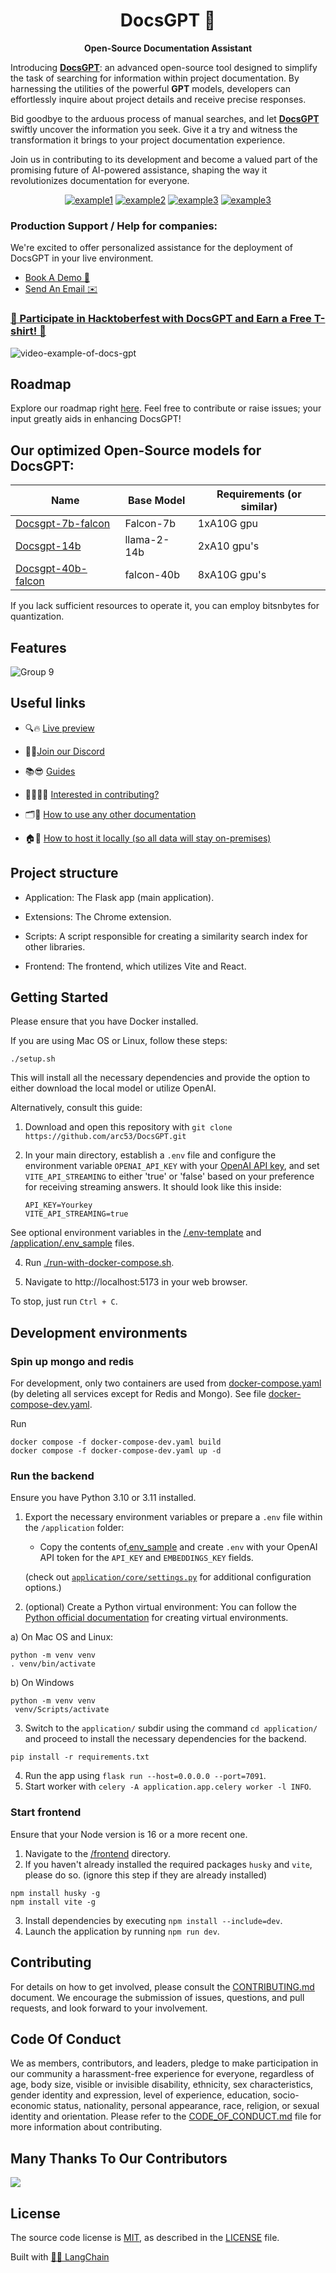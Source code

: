 <h1 align="center">
  DocsGPT  🦖
</h1>

<p align="center">
  <strong>Open-Source Documentation Assistant</strong>
</p>

<p align="left">
  Introducing <strong><a href="https://docsgpt.arc53.com/">DocsGPT</a></strong>: an advanced open-source tool designed to simplify the task of searching for information within project documentation. By harnessing the utilities of the powerful <strong>GPT</strong> models, developers can effortlessly inquire about project details and receive precise responses.
  
Bid goodbye to the arduous process of manual searches, and let <strong><a href="https://docsgpt.arc53.com/">DocsGPT</a></strong> swiftly uncover the information you seek. Give it a try and witness the transformation it brings to your project documentation experience. 

Join us in contributing to its development and become a valued part of the promising future of AI-powered assistance, shaping the way it revolutionizes documentation for everyone.

</p>

<div align="center">
  
  <a href="https://github.com/arc53/DocsGPT">![example1](https://img.shields.io/github/stars/arc53/docsgpt?style=social)</a>
  <a href="https://github.com/arc53/DocsGPT">![example2](https://img.shields.io/github/forks/arc53/docsgpt?style=social)</a>
  <a href="https://github.com/arc53/DocsGPT/blob/main/LICENSE">![example3](https://img.shields.io/github/license/arc53/docsgpt)</a>
  <a href="https://discord.gg/n5BX8dh8rU">![example3](https://img.shields.io/discord/1070046503302877216)</a>
 
</div>

### Production Support / Help for companies: 

We're excited to offer personalized assistance for the deployment of DocsGPT in your live environment.
- [Book A Demo 👋](https://airtable.com/appdeaL0F1qV8Bl2C/shrrJF1Ll7btCJRbP)
- [Send An Email ✉️](mailto:contact@arc53.com?subject=DocsGPT%20support%2Fsolutions)
  
### [🎉 Participate in Hacktoberfest with DocsGPT and Earn a Free T-shirt! 🎉](https://github.com/arc53/DocsGPT/blob/main/HACKTOBERFEST.md)

![video-example-of-docs-gpt](https://d3dg1063dc54p9.cloudfront.net/videos/demov3.gif)


## Roadmap

Explore our roadmap right [here](https://github.com/orgs/arc53/projects/2). Feel free to contribute or raise issues; your input greatly aids in enhancing DocsGPT!

## Our optimized Open-Source models for DocsGPT:

| Name              | Base Model | Requirements (or similar)                        |
|-------------------|------------|----------------------------------------------------------|
| [Docsgpt-7b-falcon](https://huggingface.co/Arc53/docsgpt-7b-falcon)  | Falcon-7b  |  1xA10G gpu   |
| [Docsgpt-14b](https://huggingface.co/Arc53/docsgpt-14b)              | llama-2-14b    | 2xA10 gpu's   |
| [Docsgpt-40b-falcon](https://huggingface.co/Arc53/docsgpt-40b-falcon)       | falcon-40b     | 8xA10G gpu's  |


If you lack sufficient resources to operate it, you can employ bitsnbytes for quantization.


## Features

![Group 9](https://user-images.githubusercontent.com/17906039/220427472-2644cff4-7666-46a5-819f-fc4a521f63c7.png)


## Useful links

 - 🔍🔥 [Live preview](https://docsgpt.arc53.com/)
 
 - 💬🎉[Join our Discord](https://discord.gg/n5BX8dh8rU)
 
 - 📚😎 [Guides](https://docs.docsgpt.co.uk/)

 - 👩‍💻👨‍💻 [Interested in contributing?](https://github.com/arc53/DocsGPT/blob/main/CONTRIBUTING.md)

 - 🗂️🚀 [How to use any other documentation](https://docs.docsgpt.co.uk/Guides/How-to-train-on-other-documentation)

 - 🏠🔐  [How to host it locally (so all data will stay on-premises)](https://docs.docsgpt.co.uk/Guides/How-to-use-different-LLM)




## Project structure

- Application: The Flask app (main application).

- Extensions: The Chrome extension.

- Scripts: A script responsible for creating a similarity search index for other libraries.

- Frontend: The frontend, which utilizes Vite and React.

## Getting Started

Please ensure that you have Docker installed.

If you are using Mac OS or Linux, follow these steps:

`./setup.sh`

This will install all the necessary dependencies and provide the option to either download the local model or utilize OpenAI. 

Alternatively, consult this guide:

1. Download and open this repository with `git clone https://github.com/arc53/DocsGPT.git`
2. In your main directory, establish a `.env` file and configure the environment variable `OPENAI_API_KEY` with your [OpenAI API key](https://platform.openai.com/account/api-keys), and set `VITE_API_STREAMING` to either 'true' or 'false' based on your preference for receiving streaming answers. It should look like this inside:

   ```
   API_KEY=Yourkey
   VITE_API_STREAMING=true
   ```
  See optional environment variables in the [/.env-template](https://github.com/arc53/DocsGPT/blob/main/.env-template) and [/application/.env_sample](https://github.com/arc53/DocsGPT/blob/main/application/.env_sample) files.
  
4. Run [./run-with-docker-compose.sh](https://github.com/arc53/DocsGPT/blob/main/run-with-docker-compose.sh).

5. Navigate to http://localhost:5173 in your web browser.

To stop, just run `Ctrl + C`.





## Development environments

### Spin up mongo and redis
For development, only two containers are used from [docker-compose.yaml](https://github.com/arc53/DocsGPT/blob/main/docker-compose.yaml) (by deleting all services except for Redis and Mongo). 
See file [docker-compose-dev.yaml](./docker-compose-dev.yaml).

Run
```
docker compose -f docker-compose-dev.yaml build
docker compose -f docker-compose-dev.yaml up -d
```

### Run the backend

Ensure you have Python 3.10 or 3.11 installed.

1. Export the necessary environment variables or prepare a `.env` file within the `/application` folder:
   - Copy the contents of[.env_sample](https://github.com/arc53/DocsGPT/blob/main/application/.env_sample) and create `.env` with your OpenAI API token for the `API_KEY` and `EMBEDDINGS_KEY` fields.

    (check out [`application/core/settings.py`](application/core/settings.py) for additional configuration options.)

2. (optional) Create a Python virtual environment:
You can follow the [Python official documentation](https://docs.python.org/3/tutorial/venv.html) for creating virtual environments.

a) On Mac OS and Linux:
```commandline
python -m venv venv
. venv/bin/activate
```
b) On Windows
```commandline
python -m venv venv
 venv/Scripts/activate
```

3. Switch to the `application/` subdir using the command `cd application/` and proceed to install the necessary dependencies for the backend.
```commandline
pip install -r requirements.txt
```
4. Run the app using `flask run --host=0.0.0.0 --port=7091`.
5. Start worker with `celery -A application.app.celery worker -l INFO`.

### Start frontend 

Ensure that your Node version is 16 or a more recent one.

1. Navigate to the [/frontend](https://github.com/arc53/DocsGPT/tree/main/frontend) directory.
2. If you haven't already installed the required packages `husky` and `vite`, please do so. (ignore this step if they are already installed)
```commandline
npm install husky -g
npm install vite -g
```
3. Install dependencies by executing `npm install --include=dev`.
4. Launch the application by running `npm run dev`.


## Contributing
For details on how to get involved, please consult the [CONTRIBUTING.md](CONTRIBUTING.md) document. We encourage the submission of issues, questions, and pull requests, and look forward to your involvement.

## Code Of Conduct
We as members, contributors, and leaders, pledge to make participation in our community a harassment-free experience for everyone, regardless of age, body size, visible or invisible disability, ethnicity, sex characteristics, gender identity and expression, level of experience, education, socio-economic status, nationality, personal appearance, race, religion, or sexual identity and orientation. Please refer to the [CODE_OF_CONDUCT.md](CODE_OF_CONDUCT.md) file for more information about contributing.

## Many Thanks To Our Contributors

<a href="[https://github.com/arc53/DocsGPT/graphs/contributors](https://docsgpt.arc53.com/)">
  <img src="https://contrib.rocks/image?repo=arc53/DocsGPT" />
</a>

## License
The source code license is [MIT](https://opensource.org/license/mit/), as described in the [LICENSE](LICENSE) file.

Built with [🦜️🔗 LangChain](https://github.com/hwchase17/langchain)
